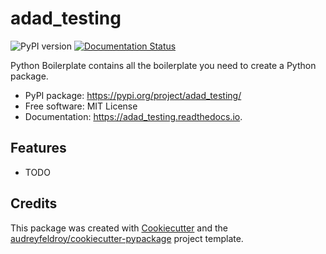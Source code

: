 # adad_testing

![PyPI version](https://img.shields.io/pypi/v/adad_testing.svg)
[![Documentation Status](https://readthedocs.org/projects/adad_testing/badge/?version=latest)](https://adad_testing.readthedocs.io/en/latest/?version=latest)

Python Boilerplate contains all the boilerplate you need to create a Python package.

* PyPI package: https://pypi.org/project/adad_testing/
* Free software: MIT License
* Documentation: https://adad_testing.readthedocs.io.

## Features

* TODO

## Credits

This package was created with [Cookiecutter](https://github.com/audreyfeldroy/cookiecutter) and the [audreyfeldroy/cookiecutter-pypackage](https://github.com/audreyfeldroy/cookiecutter-pypackage) project template.
